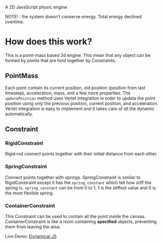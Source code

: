 A 2D JavaScript physic engine

NOTE! : the system doesn't conserve energy. Total energy declined overtime.

# How does this work?

This is a point-mass based 2d engine. This mean that any object can be formed by points that are hold together by Constraints. 

## PointMass

Each point contain its current position, old position (position from last timestep), acceleration, mass, and a few more properties. The `updatePosition` method uses Verlet integration in order to update the point position using only the previous position, current position, and acceleration. Verlet integration is easy to implement and it takes care of all the dynamic automatically. 

## Constraint

### RigidConstraint
Rigid rod connect points together with their initial distance from each other.
### SpringConstraint
Connect points together with springs. SpringConstraint is similar to RigidConstraint except it has the `spring_constant` which tell how stiff the spring is. `spring_constant` can be from 0 to 1, 1 is the stiffest value and 0 is the most flexible spring.
### ContainerConstraint
This Constraint can be used to contain all the point inside the canvas. ContainerConstraint is like a room containing **specified** objects, preventing them from leaving the area.

Live Demo: [Dynamical JS](https://dynamical.netlify.app/)
